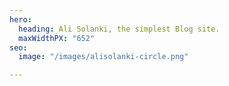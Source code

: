 ```yaml
---
hero:
  heading: Ali Solanki, the simplest Blog site.
  maxWidthPX: "652"
seo:
  image: "/images/alisolanki-circle.png"

---
```

